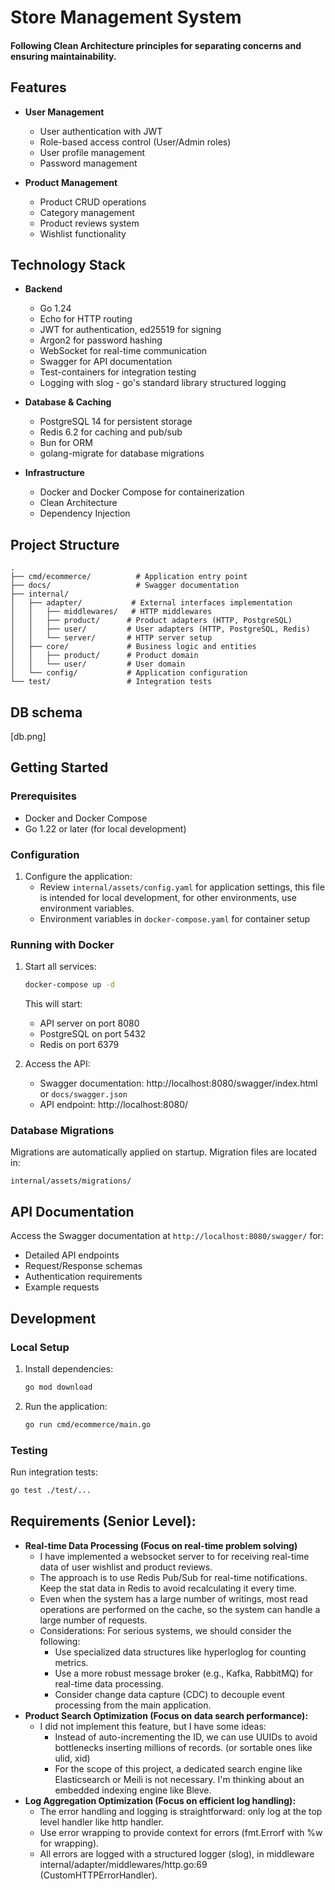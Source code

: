 # Store Management System

#### Following Clean Architecture principles for separating concerns and ensuring maintainability.

## Features

- **User Management**
  - User authentication with JWT
  - Role-based access control (User/Admin roles)
  - User profile management
  - Password management

- **Product Management**
  - Product CRUD operations
  - Category management
  - Product reviews system
  - Wishlist functionality

## Technology Stack

- **Backend**
  - Go 1.24
  - Echo for HTTP routing
  - JWT for authentication, ed25519 for signing
  - Argon2 for password hashing
  - WebSocket for real-time communication
  - Swagger for API documentation
  - Test-containers for integration testing
  - Logging with slog - go's standard library structured logging

- **Database & Caching**
  - PostgreSQL 14 for persistent storage
  - Redis 6.2 for caching and pub/sub
  - Bun for ORM
  - golang-migrate for database migrations

- **Infrastructure**
  - Docker and Docker Compose for containerization
  - Clean Architecture
  - Dependency Injection

## Project Structure

```
.
├── cmd/ecommerce/          # Application entry point
├── docs/                   # Swagger documentation
├── internal/
│   ├── adapter/           # External interfaces implementation
│   │   ├── middlewares/   # HTTP middlewares
│   │   ├── product/      # Product adapters (HTTP, PostgreSQL)
│   │   ├── user/         # User adapters (HTTP, PostgreSQL, Redis)
│   │   └── server/       # HTTP server setup
│   ├── core/             # Business logic and entities
│   │   ├── product/      # Product domain
│   │   └── user/         # User domain
│   └── config/           # Application configuration
└── test/                 # Integration tests
```

## DB schema 
[db.png]

## Getting Started

### Prerequisites

- Docker and Docker Compose
- Go 1.22 or later (for local development)

### Configuration

1. Configure the application:
   - Review `internal/assets/config.yaml` for application settings, this file is intended for local development, for other environments, use environment variables.
   - Environment variables in `docker-compose.yaml` for container setup

### Running with Docker

1. Start all services:
   ```bash
   docker-compose up -d
   ```

   This will start:
   - API server on port 8080
   - PostgreSQL on port 5432
   - Redis on port 6379

2. Access the API:
   - Swagger documentation: http://localhost:8080/swagger/index.html or `docs/swagger.json`
   - API endpoint: http://localhost:8080/

### Database Migrations

Migrations are automatically applied on startup. Migration files are located in:
```
internal/assets/migrations/
```

## API Documentation

Access the Swagger documentation at `http://localhost:8080/swagger/` for:
- Detailed API endpoints
- Request/Response schemas
- Authentication requirements
- Example requests

## Development

### Local Setup

1. Install dependencies:
   ```bash
   go mod download
   ```

2. Run the application:
   ```bash
   go run cmd/ecommerce/main.go
   ```

### Testing

Run integration tests:
```bash
go test ./test/...
```

## Requirements (Senior Level):

- **Real-time Data Processing (Focus on real-time problem solving)**
    - I have implemented a websocket server to for receiving real-time data of user wishlist and product reviews.
    - The approach is to use Redis Pub/Sub for real-time notifications. Keep the stat data in Redis to avoid recalculating it every time.
    - Even when the system has a large number of writings, most read operations are performed on the cache, so the system can handle a large number of requests.
    - Considerations: For serious systems, we should consider the following:
        - Use specialized data structures like hyperloglog for counting metrics.
        - Use a more robust message broker (e.g., Kafka, RabbitMQ) for real-time data processing.
        - Consider change data capture (CDC) to decouple event processing from the main application.
- **Product Search Optimization (Focus on data search performance):**
    - I did not implement this feature, but I have some ideas:
        - Instead of auto-incrementing the ID, we can use UUIDs to avoid bottlenecks inserting millions of records. (or sortable ones like ulid, xid)
        - For the scope of this project, a dedicated search engine like Elasticsearch or Meili is not necessary. I'm thinking about an embedded indexing engine like Bleve.
- **Log Aggregation Optimization (Focus on efficient log handling):**
    - The error handling and logging is straightforward: only log at the top level handler like http handler.
    - Use error wrapping to provide context for errors (fmt.Errorf with %w for wrapping).
    - All errors are logged with a structured logger (slog), in middleware internal/adapter/middlewares/http.go:69 (CustomHTTPErrorHandler).